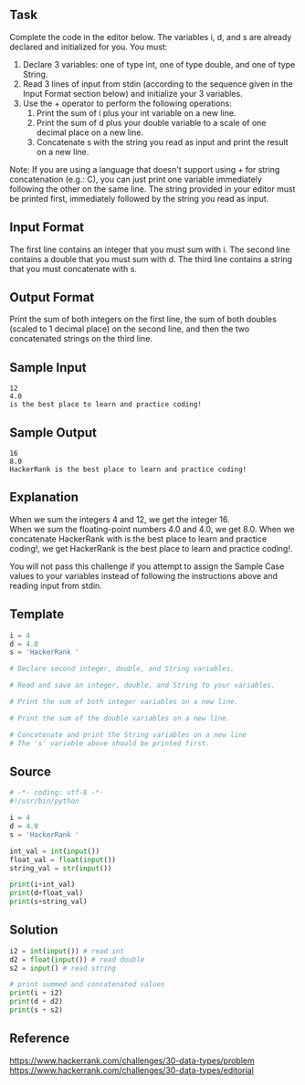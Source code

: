 ## Task 
Complete the code in the editor below. The variables i, d, and  s are already declared and initialized for you. You must:

1. Declare 3 variables: one of type int, one of type double, and one of type String.
2. Read 3 lines of input from stdin (according to the sequence given in the Input Format section below) and initialize your 3 variables.
3. Use the + operator to perform the following operations: 
   1. Print the sum of i plus your int variable on a new line.
   2. Print the sum of d plus your double variable to a scale of one decimal place on a new line.
   3. Concatenate s with the string you read as input and print the result on a new line.

Note: If you are using a language that doesn't support using + for string concatenation (e.g.: C), you can just print one variable immediately following the other on the same line. The string provided in your editor must be printed first, immediately followed by the string you read as input.

## Input Format
The first line contains an integer that you must sum with i. 
The second line contains a double that you must sum with d. 
The third line contains a string that you must concatenate with s.

## Output Format

Print the sum of both integers on the first line, the sum of both doubles (scaled to 1 decimal place) on the second line, and then the two concatenated strings on the third line.

## Sample Input
```
12
4.0
is the best place to learn and practice coding!
```

## Sample Output
```
16
8.0
HackerRank is the best place to learn and practice coding!
```

## Explanation
When we sum the integers 4 and 12, we get the integer 16.  
When we sum the floating-point numbers  4.0 and 4.0, we get 8.0. 
When we concatenate HackerRank with is the best place to learn and practice coding!, we get HackerRank is the best place to learn and practice coding!.

You will not pass this challenge if you attempt to assign the Sample Case values to your variables instead of following the instructions above and reading input from stdin.

## Template
```python
i = 4
d = 4.0
s = 'HackerRank '

# Declare second integer, double, and String variables.

# Read and save an integer, double, and String to your variables.

# Print the sum of both integer variables on a new line.

# Print the sum of the double variables on a new line.

# Concatenate and print the String variables on a new line
# The 's' variable above should be printed first.
```

## Source
```python
# -*- coding: utf-8 -*-
#!/usr/bin/python

i = 4
d = 4.0
s = 'HackerRank '

int_val = int(input())
float_val = float(input())
string_val = str(input())

print(i+int_val)
print(d+float_val)
print(s+string_val)
```

## Solution
```python
i2 = int(input()) # read int
d2 = float(input()) # read double 
s2 = input() # read string

# print summed and concatenated values
print(i + i2)
print(d + d2)
print(s + s2)
```

## Reference
https://www.hackerrank.com/challenges/30-data-types/problem
https://www.hackerrank.com/challenges/30-data-types/editorial
